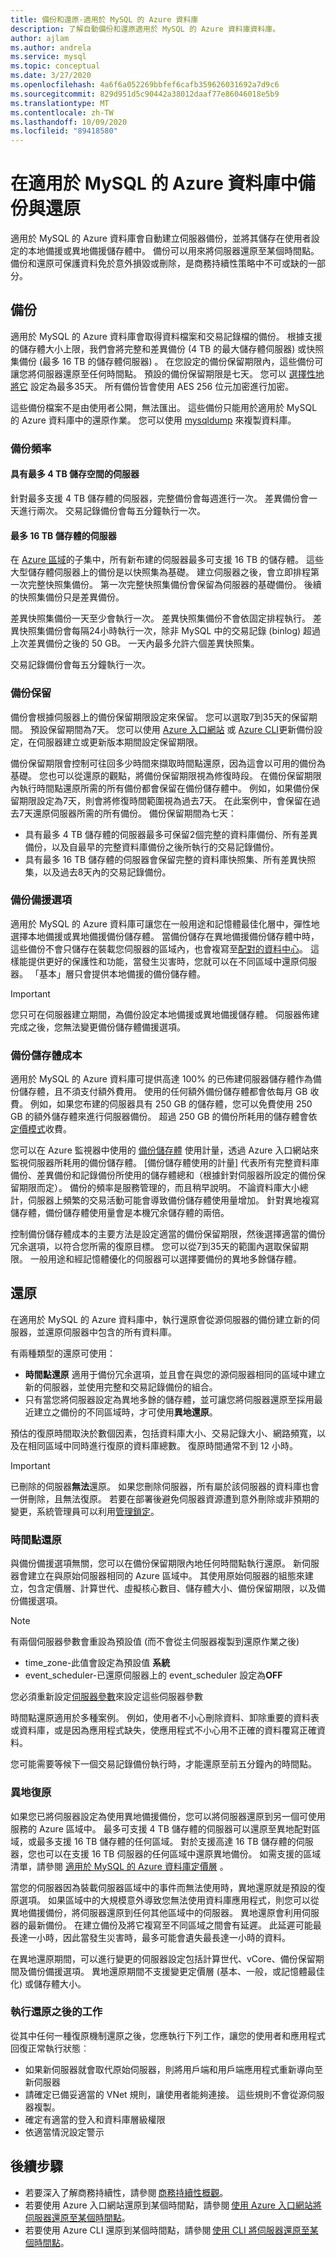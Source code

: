 ```yaml
---
title: 備份和還原-適用於 MySQL 的 Azure 資料庫
description: 了解自動備份和還原適用於 MySQL 的 Azure 資料庫資料庫。
author: ajlam
ms.author: andrela
ms.service: mysql
ms.topic: conceptual
ms.date: 3/27/2020
ms.openlocfilehash: 4a6f6a052269bbfef6cafb359626031692a7d9c6
ms.sourcegitcommit: 829d951d5c90442a38012daaf77e86046018e5b9
ms.translationtype: MT
ms.contentlocale: zh-TW
ms.lasthandoff: 10/09/2020
ms.locfileid: "89418580"
---
```

# <a name="backup-and-restore-in-azure-database-for-mysql"></a>在適用於 MySQL 的 Azure 資料庫中備份與還原

適用於 MySQL 的 Azure 資料庫會自動建立伺服器備份，並將其儲存在使用者設定的本地備援或異地備援儲存體中。 備份可以用來將伺服器還原至某個時間點。 備份和還原可保護資料免於意外損毀或刪除，是商務持續性策略中不可或缺的一部分。

## <a name="backups"></a>備份

適用於 MySQL 的 Azure 資料庫會取得資料檔案和交易記錄檔的備份。 根據支援的儲存體大小上限，我們會將完整和差異備份 (4 TB 的最大儲存體伺服器) 或快照集備份 (最多 16 TB 的儲存體伺服器) 。 在您設定的備份保留期限內，這些備份可讓您將伺服器還原至任何時間點。 預設的備份保留期限是七天。 您可以 [選擇性地將它](howto-restore-server-portal.md#set-backup-configuration) 設定為最多35天。 所有備份皆會使用 AES 256 位元加密進行加密。

這些備份檔案不是由使用者公開，無法匯出。 這些備份只能用於適用於 MySQL 的 Azure 資料庫中的還原作業。 您可以使用 [mysqldump](concepts-migrate-dump-restore.md) 來複製資料庫。

### <a name="backup-frequency"></a>備份頻率

#### <a name="servers-with-up-to-4-tb-storage"></a>具有最多 4 TB 儲存空間的伺服器

針對最多支援 4 TB 儲存體的伺服器，完整備份會每週進行一次。 差異備份會一天進行兩次。 交易記錄備份會每五分鐘執行一次。

#### <a name="servers-with-up-to-16-tb-storage"></a>最多 16 TB 儲存體的伺服器
在 [Azure 區域](https://docs.microsoft.com/azure/mysql/concepts-pricing-tiers#storage)的子集中，所有新布建的伺服器最多可支援 16 TB 的儲存體。 這些大型儲存體伺服器上的備份是以快照集為基礎。 建立伺服器之後，會立即排程第一次完整快照集備份。 第一次完整快照集備份會保留為伺服器的基礎備份。 後續的快照集備份只是差異備份。 

差異快照集備份一天至少會執行一次。 差異快照集備份不會依固定排程執行。 差異快照集備份會每隔24小時執行一次，除非 MySQL 中的交易記錄 (binlog) 超過上次差異備份之後的 50 GB。 一天內最多允許六個差異快照集。 

交易記錄備份會每五分鐘執行一次。 

### <a name="backup-retention"></a>備份保留

備份會根據伺服器上的備份保留期限設定來保留。 您可以選取7到35天的保留期間。 預設保留期間為7天。 您可以使用 [Azure 入口網站](https://docs.microsoft.com/azure/mysql/howto-restore-server-portal#set-backup-configuration) 或 [Azure CLI](https://docs.microsoft.com/azure/mysql/howto-restore-server-cli#set-backup-configuration)更新備份設定，在伺服器建立或更新版本期間設定保留期限。 

備份保留期限會控制可往回多少時間來擷取時間點還原，因為這會以可用的備份為基礎。 您也可以從還原的觀點，將備份保留期限視為修復時段。 在備份保留期限內執行時間點還原所需的所有備份都會保留在備份儲存體中。 例如，如果備份保留期限設定為7天，則會將修復時間範圍視為過去7天。 在此案例中，會保留在過去7天還原伺服器所需的所有備份。 備份保留期間為七天：
- 具有最多 4 TB 儲存體的伺服器最多可保留2個完整的資料庫備份、所有差異備份，以及自最早的完整資料庫備份之後所執行的交易記錄備份。
-   具有最多 16 TB 儲存體的伺服器會保留完整的資料庫快照集、所有差異快照集，以及過去8天內的交易記錄備份。

### <a name="backup-redundancy-options"></a>備份備援選項

適用於 MySQL 的 Azure 資料庫可讓您在一般用途和記憶體最佳化層中，彈性地選擇本地備援或異地備援備份儲存體。 當備份儲存在異地備援備份儲存體中時，這些備份不會只儲存在裝載您伺服器的區域內，也會複寫至[配對的資料中心](https://docs.microsoft.com/azure/best-practices-availability-paired-regions)。 這樣能提供更好的保護性和功能，當發生災害時，您就可以在不同區域中還原伺服器。 「基本」層只會提供本地備援的備份儲存體。

> [!IMPORTANT]
> 您只可在伺服器建立期間，為備份設定本地備援或異地備援儲存體。 伺服器佈建完成之後，您無法變更備份儲存體備援選項。

### <a name="backup-storage-cost"></a>備份儲存體成本

適用於 MySQL 的 Azure 資料庫可提供高達 100% 的已佈建伺服器儲存體作為備份儲存體，且不須支付額外費用。 使用的任何額外備份儲存體都會依每月 GB 收費。 例如，如果您布建的伺服器具有 250 GB 的儲存體，您可以免費使用 250 GB 的額外儲存體來進行伺服器備份。 超過 250 GB 的備份所耗用的儲存體會依 [定價模式](https://azure.microsoft.com/pricing/details/mysql/)收費。 

您可以在 Azure 監視器中使用的 [備份儲存體](concepts-monitoring.md) 使用計量，透過 Azure 入口網站來監視伺服器所耗用的備份儲存體。 [備份儲存體使用的計量] 代表所有完整資料庫備份、差異備份和記錄備份所使用的儲存體總和（根據針對伺服器所設定的備份保留期限而定）。 備份的頻率是服務管理的，而且稍早說明。 不論資料庫大小總計，伺服器上頻繁的交易活動可能會導致備份儲存體使用量增加。 針對異地複寫儲存體，備份儲存體使用量會是本機冗余儲存體的兩倍。 

控制備份儲存體成本的主要方法是設定適當的備份保留期限，然後選擇適當的備份冗余選項，以符合您所需的復原目標。 您可以從7到35天的範圍內選取保留期限。 一般用途和經記憶體優化的伺服器可以選擇要備份的異地多餘儲存體。

## <a name="restore"></a>還原

在適用於 MySQL 的 Azure 資料庫中，執行還原會從源伺服器的備份建立新的伺服器，並還原伺服器中包含的所有資料庫。

有兩種類型的還原可使用：

- **時間點還原** 適用于備份冗余選項，並且會在與您的源伺服器相同的區域中建立新的伺服器，並使用完整和交易記錄備份的組合。
- 只有當您將伺服器設定為異地多餘的儲存體，並可讓您將伺服器還原至採用最近建立之備份的不同區域時，才可使用**異地還原**。

預估的復原時間取決於數個因素，包括資料庫大小、交易記錄大小、網路頻寬，以及在相同區域中同時進行復原的資料庫總數。 復原時間通常不到 12 小時。

> [!IMPORTANT]
> 已刪除的伺服器**無法**還原。 如果您刪除伺服器，所有屬於該伺服器的資料庫也會一併刪除，且無法復原。 若要在部署後避免伺服器資源遭到意外刪除或非預期的變更，系統管理員可以利用[管理鎖定](https://docs.microsoft.com/azure/azure-resource-manager/resource-group-lock-resources)。

### <a name="point-in-time-restore"></a>時間點還原

與備份備援選項無關，您可以在備份保留期限內地任何時間點執行還原。 新伺服器會建立在與原始伺服器相同的 Azure 區域中。 其使用原始伺服器的組態來建立，包含定價層、計算世代、虛擬核心數目、儲存體大小、備份保留期限，以及備份備援選項。

> [!NOTE]
> 有兩個伺服器參數會重設為預設值 (而不會從主伺服器複製到還原作業之後) 
> * time_zone-此值會設定為預設值 **系統**
> * event_scheduler-已還原伺服器上的 event_scheduler 設定為**OFF**
>
> 您必須重新設定[伺服器參數](howto-server-parameters.md)來設定這些伺服器參數

時間點還原適用於多種案例。 例如，使用者不小心刪除資料、卸除重要的資料表或資料庫，或是因為應用程式缺失，使應用程式不小心用不正確的資料覆寫正確資料。

您可能需要等候下一個交易記錄備份執行時，才能還原至前五分鐘內的時間點。

### <a name="geo-restore"></a>異地復原

如果您已將伺服器設定為使用異地備援備份，您可以將伺服器還原到另一個可使用服務的 Azure 區域中。 最多可支援 4 TB 儲存體的伺服器可以還原至異地配對區域，或最多支援 16 TB 儲存體的任何區域。 對於支援高達 16 TB 儲存體的伺服器，您也可以在支援 16 TB 伺服器的任何區域中還原異地備份。 如需支援的區域清單，請參閱 [適用於 MySQL 的 Azure 資料庫定價層](concepts-pricing-tiers.md) 。

當您的伺服器因為裝載伺服器區域中的事件而無法使用時，異地還原就是預設的復原選項。 如果區域中的大規模意外導致您無法使用資料庫應用程式，則您可以從異地備援備份，將伺服器還原到任何其他區域中的伺服器。 異地還原會利用伺服器的最新備份。 在建立備份及將它複寫至不同區域之間會有延遲。 此延遲可能最長達一小時，因此當發生災害時，最多可能會遺失最長達一小時的資料。

在異地還原期間，可以進行變更的伺服器設定包括計算世代、vCore、備份保留期間及備份備援選項。 異地還原期間不支援變更定價層 (基本、一般，或記憶體最佳化) 或儲存體大小。

### <a name="perform-post-restore-tasks"></a>執行還原之後的工作

從其中任何一種復原機制還原之後，您應執行下列工作，讓您的使用者和應用程式回復正常執行狀態︰

- 如果新伺服器就會取代原始伺服器，則將用戶端和用戶端應用程式重新導向至新伺服器
- 請確定已備妥適當的 VNet 規則，讓使用者能夠連接。 這些規則不會從源伺服器複製。
- 確定有適當的登入和資料庫層級權限
- 依適當情況設定警示

## <a name="next-steps"></a>後續步驟

- 若要深入了解商務持續性，請參閱 [商務持續性概觀](concepts-business-continuity.md)。
- 若要使用 Azure 入口網站還原到某個時間點，請參閱 [使用 Azure 入口網站將伺服器還原至某個時間點](howto-restore-server-portal.md)。
- 若要使用 Azure CLI 還原到某個時間點，請參閱 [使用 CLI 將伺服器還原至某個時間點](howto-restore-server-cli.md)。
